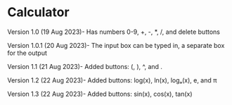 # Calculator
Version 1.0 (19 Aug 2023)- Has numbers 0-9, +, -, *, /, and delete buttons 

Version 1.0.1 (20 Aug 2023)- The input box can be typed in, a separate box for the output

Version 1.1 (21 Aug 2023)- Added buttons: (, ), ^, and .

Version 1.2 (22 Aug 2023)- Added buttons: log(x), ln(x), logₐ(x), e, and π

Version 1.3 (22 Aug 2023)- Added buttons: sin(x), cos(x), tan(x)
